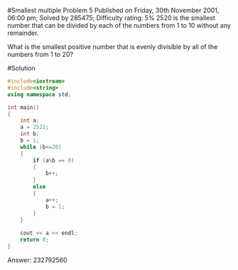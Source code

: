 #Smallest multiple
Problem 5
Published on Friday, 30th November 2001, 06:00 pm; Solved by 285475; Difficulty rating: 5%
2520 is the smallest number that can be divided by each of the numbers from 1 to 10 without any remainder.

What is the smallest positive number that is evenly divisible by all of the numbers from 1 to 20?

#Solution
```c++
#include<iostream>
#include<string>
using namespace std;

int main()
{
	int a;
	a = 2521;
	int b;
	b = 1;
	while (b<=20)
	{
		if (a%b == 0)
		{
			b++;
		}
		else
		{
			a++;
			b = 1;
		}
	}
		
	cout << a << endl;
	return 0;
}
```
Answer: 232792560
